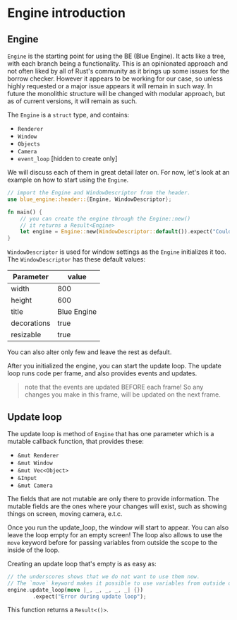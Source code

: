 # Engine introduction

## Engine

`Engine` is the starting point for using the BE (Blue Engine). It acts like a tree, with each branch being a functionality. This is an opinionated approach and not often liked by all of Rust's community as it brings up some issues for the borrow checker. However  it appears to be working for our case, so unless highly requested or a major issue appears it will remain in such way. In future the monolithic structure will be changed with modular approach, but as of current versions, it will remain as such.

The `Engine` is a `struct` type, and contains:

* `Renderer`
* `Window`
* `Objects`
* `Camera`
* `event_loop` [hidden to create only]

We will discuss each of them in great detail later on. For now, let's look at an example on how to start using the `Engine`.

```rust
// import the Engine and WindowDescriptor from the header.
use blue_engine::header::{Engine, WindowDescriptor};

fn main() {
    // you can create the engine through the Engine::new()
    // it returns a Result<Engine>
    let engine = Engine::new(WindowDescriptor::default()).expect("Couldn't create the engine");
}
```

`WindowDescriptor` is used for window settings as the `Engine` initializes it too. The `WindowDescriptor` has these default values:

Parameter | value
--------- | -----
width | 800
height | 600
title | Blue Engine
decorations | true
resizable | true

You can also alter only few and leave the rest as default.

After you initialized the engine, you can start the update loop. The update loop runs code per frame, and also provides events and updates.

> note that the events are updated BEFORE each frame! So any changes you make in this frame, will be updated on the next frame.

## Update loop

The update loop is method of `Engine` that has one parameter which is a mutable callback function, that provides these:

* `&mut Renderer`
* `&mut Window`
* `&mut Vec<Object>`
* `&Input`
* `&mut Camera`
  
The fields that are not mutable are only there to provide information. The mutable fields are the ones where your changes will exist, such as showing things on screen, moving camera, e.t.c.

Once you run the update_loop, the window will start to appear. You can also leave the loop empty for an empty screen! The loop also allows to use the `move` keyword before for passing variables from outside the scope to the inside of the loop.

Creating an update loop that's empty is as easy as:

```rust
// the underscores shows that we do not want to use them now.
// The `move` keyword makes it possible to use variables from outside of the loop scope.
engine.update_loop(move |_, _, _, _, _| {})
        .expect("Error during update loop");
```

This function returns a `Result<()>`.
